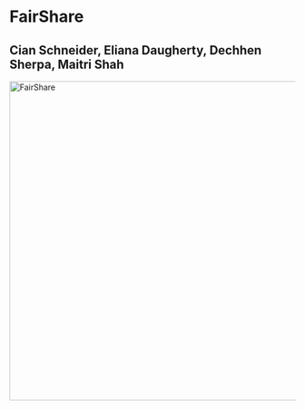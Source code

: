 # FairShare
## Cian Schneider, Eliana Daugherty, Dechhen Sherpa, Maitri Shah


<img width="563" alt="FairShare" src="https://github.com/user-attachments/assets/4b956111-6986-4849-b6a3-dc3e04c0a6f0" />
